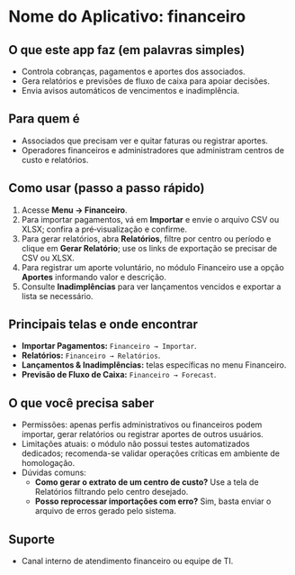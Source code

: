 # Nome do Aplicativo: financeiro

## O que este app faz (em palavras simples)
- Controla cobranças, pagamentos e aportes dos associados.
- Gera relatórios e previsões de fluxo de caixa para apoiar decisões.
- Envia avisos automáticos de vencimentos e inadimplência.

## Para quem é
- Associados que precisam ver e quitar faturas ou registrar aportes.
- Operadores financeiros e administradores que administram centros de custo e relatórios.

## Como usar (passo a passo rápido)
1. Acesse **Menu → Financeiro**.
2. Para importar pagamentos, vá em **Importar** e envie o arquivo CSV ou XLSX; confira a pré‑visualização e confirme.
3. Para gerar relatórios, abra **Relatórios**, filtre por centro ou período e clique em **Gerar Relatório**; use os links de exportação se precisar de CSV ou XLSX.
4. Para registrar um aporte voluntário, no módulo Financeiro use a opção **Aportes** informando valor e descrição.
5. Consulte **Inadimplências** para ver lançamentos vencidos e exportar a lista se necessário.

## Principais telas e onde encontrar
- **Importar Pagamentos:** `Financeiro → Importar`.
- **Relatórios:** `Financeiro → Relatórios`.
- **Lançamentos & Inadimplências:** telas específicas no menu Financeiro.
- **Previsão de Fluxo de Caixa:** `Financeiro → Forecast`.

## O que você precisa saber
- Permissões: apenas perfis administrativos ou financeiros podem importar, gerar relatórios ou registrar aportes de outros usuários.
- Limitações atuais: o módulo não possui testes automatizados dedicados; recomenda-se validar operações críticas em ambiente de homologação.
- Dúvidas comuns:
  - **Como gerar o extrato de um centro de custo?** Use a tela de Relatórios filtrando pelo centro desejado.
  - **Posso reprocessar importações com erro?** Sim, basta enviar o arquivo de erros gerado pelo sistema.

## Suporte
- Canal interno de atendimento financeiro ou equipe de TI.
